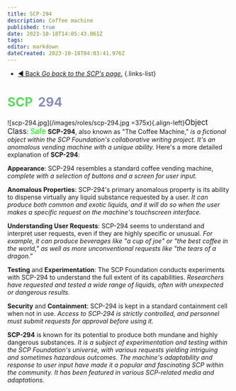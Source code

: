 ```yaml
---
title: SCP-294
description: Coffee machine
published: true
date: 2023-10-18T14:05:43.061Z
tags: 
editor: markdown
dateCreated: 2023-10-18T04:03:41.976Z
---
```


- [:arrow_backward: Back *Go back to the SCP's page.*](/en/game/scps#scps)
{.links-list}
# <font color="#5dd95d">SCP</font><font color="white">-</font><font color="#898eb7">294</font>
![scp-294.jpg](/images/roles/scp-294.jpg =375x){.align-left}<big>Object Class</big>: <font color="#04f504"><big>Safe</big></font>
**SCP-294**, also known as "The Coffee Machine," *is a fictional object within the SCP Foundation's collaborative writing project. It's an anomalous vending machine with a unique ability.* 
Here's a more detailed explanation of **SCP-294**:

**Appearance**: SCP-294 resembles a standard coffee vending machine, *complete with a selection of buttons and a screen for user input.*

**Anomalous Properties**: SCP-294's primary anomalous property is its ability to dispense virtually any liquid substance requested by a user. *It can produce both common and exotic liquids, and it will do so when the user makes a specific request on the machine's touchscreen interface.*

**Understanding User Requests**: SCP-294 seems to understand and interpret user requests, even if they are highly specific or unusual. *For example, it can produce beverages like "a cup of joe" or "the best coffee in the world," as well as more unconventional requests like "the tears of a dragon."*

**Testing** and **Experimentation**: The SCP Foundation conducts experiments with SCP-294 to understand the full extent of its capabilities. *Researchers have requested and tested a wide range of liquids, often with unexpected or dangerous results.*

**Security** and **Containment**: SCP-294 is kept in a standard containment cell when not in use. *Access to SCP-294 is strictly controlled, and personnel must submit requests for approval before using it.*

**SCP-294** is known for its potential to produce both mundane and highly dangerous substances. *It is a subject of experimentation and testing within the SCP Foundation's universe, with various requests yielding intriguing and sometimes hazardous outcomes. The machine's adaptability and response to user input have made it a popular and fascinating SCP within the community. It has been featured in various SCP-related media and adaptations.*